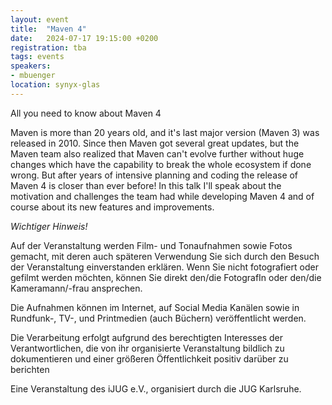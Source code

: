 ```yaml
---
layout: event
title:  "Maven 4"
date:   2024-07-17 19:15:00 +0200
registration: tba
tags: events
speakers:
- mbuenger
location: synyx-glas
---
```


All you need to know about Maven 4

Maven is more than 20 years old, and it's last major version (Maven 3) was released in 2010. Since then Maven got several great updates, but the Maven team also realized that Maven can't evolve further without huge changes which have the capability to break the whole ecosystem if done wrong. But after years of intensive planning and coding the release of Maven 4 is closer than ever before!
In this talk I'll speak about the motivation and challenges the team had while developing Maven 4 and of course about its new features and improvements.

*Wichtiger Hinweis!*

Auf der Veranstaltung werden Film- und Tonaufnahmen sowie Fotos gemacht, mit deren auch späteren Verwendung Sie sich durch den Besuch der Veranstaltung einverstanden erklären. Wenn Sie nicht fotografiert oder gefilmt werden möchten, können Sie direkt den/die FotografIn oder den/die Kameramann/-frau ansprechen.

Die Aufnahmen können im Internet, auf Social Media Kanälen sowie in Rundfunk-, TV-, und Printmedien (auch Büchern) veröffentlicht werden.

Die Verarbeitung erfolgt aufgrund des berechtigten Interesses der Verantwortlichen, die von ihr organisierte Veranstaltung bildlich zu dokumentieren und einer größeren Öffentlichkeit positiv darüber zu berichten

Eine Veranstaltung des iJUG e.V., organisiert durch die JUG Karlsruhe.

